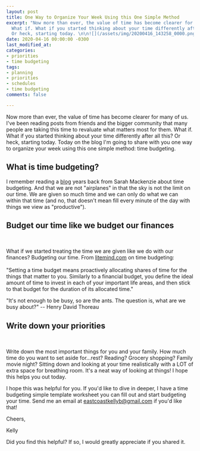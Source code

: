 ```yaml
---
layout: post
title: One Way to Organize Your Week Using this One Simple Method
excerpt: "Now more than ever, the value of time has become clearer for many of us.
  What if. What if you started thinking about your time differently after all this?
  Or heck, starting today. \n\n![](/assets/img/20200416_143258_0000.png)"
date: 2020-04-16 00:00:00 -0300
last_modified_at: 
categories:
- priorities
- time budgeting
tags:
- planning
- priorities
- schedules
- time budgeting
comments: false

---
```

Now more than ever, the value of time has become clearer for many of us. I've been reading posts from friends and the bigger community that many people are taking this time to revaluate what matters most for them. What if. What if you started thinking about your time differently after all this? Or heck, starting today. Today on the blog I'm going to share with you one way to organize your week using this one simple method: time budgeting. 

## What is time budgeting? 

  
I remember reading a [blog](https://readaloudrevival.com/i-am-not-an-airplane/) years back from Sarah Mackenzie about time budgeting. And that we are not "⁣airplanes" in that the sky is not the limit on our time. We are given so much time and we can only do what we can within that time (and no, that doesn't mean fill every minute of the day with things we view as "productive").⁣ 

## Budget our time like we budget our finances  
⁣

What if we started treating the time we are given like we do with our finances? Budgeting our time. ⁣From [litemind.com](http://litemind.com/) on time budgeting:⁣  
⁣  
"Setting a time budget means proactively allocating shares of time for the things that matter to you. Similarly to a financial budget, you define the ideal amount of time to invest in each of your important life areas, and then stick to that budget for the duration of its allocated time."⁣  
  
"It's not enough to be busy, so are the ants. The question is, what are we busy about?" -- Henry David Thoreau

## Write down your priorities  
⁣

Write down the most important things for you and your family. How much time do you want to set aside for...rest? Reading? Grocery shopping? Family movie night? Sitting down and looking at your time realistically with a LOT of extra space for breathing room. It's a neat way of looking at things! I hope this helps you out today.⁣  
  
I hope this was helpful for you. If you'd like to dive in deeper, I have a time budgeting simple template worksheet you can fill out and start budgeting your time. Send me an email at [eastcoastkellyb@gmail.com](mailto:eastcoastkellyb@gmail.com) if you'd like that!

Cheers,

Kelly

Did you find this helpful? If so, I would greatly appreciate if you shared it.